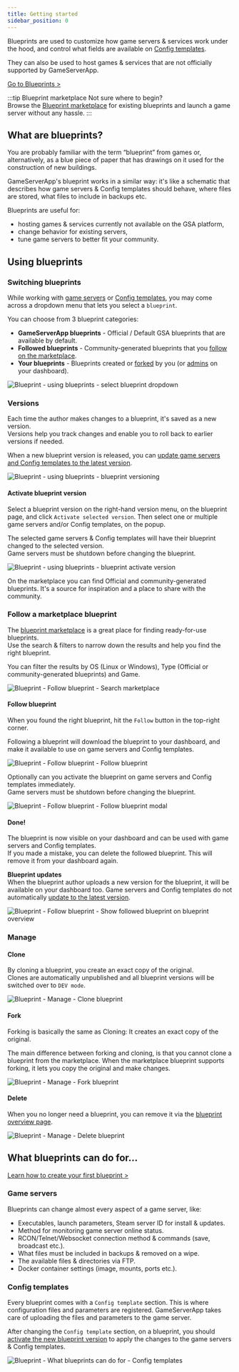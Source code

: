 ```yaml
---
title: Getting started
sidebar_position: 0
---
```


Blueprints are used to customize how game servers & services work under the hood, and control what fields are available on [Config templates](/dashboard/game_servers/config_templates).

They can also be used to host games & services that are not officially supported by GameServerApp.

[Go to Blueprints >](https://dash.gameserverapp.com/server/blueprint)

:::tip Blueprint marketplace
Not sure where to begin?\
Browse the [Blueprint marketplace](/dashboard/blueprints/getting_started#how-to-follow-a-blueprint) for existing blueprints and launch a game server without any hassle.
:::

## What are blueprints?
You are probably familiar with the term “blueprint” from games or, alternatively, as a blue piece of paper that has drawings on it used for the construction of new buildings.

GameServerApp's blueprint works in a similar way: it's like a schematic that describes how game servers & Config templates should behave, where files are stored, what files to include in backups etc.

Blueprints are useful for:
- hosting games & services currently not available on the GSA platform,
- change behavior for existing servers,
- tune game servers to better fit your community.



## Using blueprints

### Switching blueprints

While working with [game servers](/dashboard/game_servers/getting_started#change-blueprint) or [Config templates](/dashboard/game_servers/config_templates#settings), you may come across a dropdown menu that lets you select a `blueprint`.

You can choose from 3 blueprint categories:
- **GameServerApp blueprints** - Official / Default GSA blueprints that are available by default.
- **Followed blueprints** - Community-generated blueprints that you [follow on the marketplace](/dashboard/blueprints/getting_started#follow-a-marketplace-blueprint).
- **Your blueprints** - Blueprints created or [forked](/dashboard/blueprints/getting_started#fork) by you (or [admins](/dashboard/admin_teams) on your dashboard).

![Blueprint - using blueprints - select blueprint dropdown](/img/dashboard/blueprint/getting_started/blueprint_select_dropdown.jpg)


### Versions
Each time the author makes changes to a blueprint, it's saved as a new version.\
Versions help you track changes and enable you to roll back to earlier versions if needed.

When a new blueprint version is released, you can [update game servers and Config templates to the latest version](/dashboard/blueprints/getting_started#activate-blueprint-version).

![Blueprint - using blueprints - blueprint versioning](/img/dashboard/blueprint/getting_started/blueprint_versioning.jpg)


#### Activate blueprint version
Select a blueprint version on the right-hand version menu, on the blueprint page, and click `Activate selected version`. Then select one or multiple game servers and/or Config templates, on the popup.

The selected game servers & Config templates will have their blueprint changed to the selected version.\
Game servers must be shutdown before changing the blueprint.

![Blueprint - using blueprints - blueprint activate version](/img/dashboard/blueprint/getting_started/blueprint_version_activate.jpg)

On the marketplace you can find Official and community-generated blueprints. It's a source for inspiration and a place to share with the community.


### Follow a marketplace blueprint

The [blueprint marketplace](https://dash.gameserverapp.com/marketplace/market/blueprint) is a great place for finding ready-for-use blueprints.\
Use the search & filters to narrow down the results and help you find the right blueprint.

You can filter the results by OS (Linux or Windows), Type (Official or community-generated blueprints) and Game.

![Blueprint - Follow blueprint - Search marketplace](/img/dashboard/blueprint/getting_started/follow_blueprint_search_filters.jpg)

#### Follow blueprint
When you found the right blueprint, hit the `Follow` button in the top-right corner.

Following a blueprint will download the blueprint to your dashboard, and make it available to use on game servers and Config templates.

![Blueprint - Follow blueprint - Follow blueprint](/img/dashboard/blueprint/getting_started/follow_blueprint.jpg)

Optionally can you activate the blueprint on game servers and Config templates immediately.\
Game servers must be shutdown before changing the blueprint.

![Blueprint - Follow blueprint - Follow blueprint modal](/img/dashboard/blueprint/getting_started/follow_blueprint_modal.jpg)


#### Done!
The blueprint is now visible on your dashboard and can be used with game servers and Config templates.\
If you made a mistake, you can delete the followed blueprint. This will remove it from your dashboard again.


**Blueprint updates**\
When the blueprint author uploads a new version for the blueprint, it will be available on your dashboard too. Game servers and Config templates do not automatically [update to the latest version](/dashboard/blueprints/getting_started#versions).

![Blueprint - Follow blueprint - Show followed blueprint on blueprint overview](/img/dashboard/blueprint/getting_started/follow_blueprint_overview.jpg)

### Manage


#### Clone
By cloning a blueprint, you create an exact copy of the original.\
Clones are automatically unpublished and all blueprint versions will be switched over to `DEV mode`.

![Blueprint - Manage - Clone blueprint](/img/dashboard/blueprint/getting_started/clone_blueprint.jpg)

#### Fork
Forking is basically the same as Cloning: It creates an exact copy of the original.

The main difference between forking and cloning, is that you cannot clone a blueprint from the marketplace. When the marketplace blueprint supports forking, it lets you copy the original and make changes.


![Blueprint - Manage - Fork blueprint](/img/dashboard/blueprint/getting_started/fork_blueprint.jpg)

#### Delete
When you no longer need a blueprint, you can remove it via the [blueprint overview page](https://dash.gameserverapp.com/server/blueprint).

![Blueprint - Manage - Delete blueprint](/img/dashboard/blueprint/getting_started/delete_blueprint.jpg)



## What blueprints can do for...

[Learn how to create your first blueprint >](/dashboard/blueprints/create_and_manage_blueprints)

### Game servers
Blueprints can change almost every aspect of a game server, like:
- Executables, launch parameters, Steam server ID for install & updates.
- Method for monitoring game server online status.
- RCON/Telnet/Websocket connection method & commands (save, broadcast etc.).
- What files must be included in backups & removed on a wipe.
- The available files & directories via FTP.
- Docker container settings (image, mounts, ports etc.).

### Config templates
Every blueprint comes with a `Config template` section. This is where configuration files and parameters are registered.
GameServerApp takes care of uploading the files and parameters to the game server.

After changing the `Config template` section, on a blueprint, you should [activate the new blueprint version](/dashboard/blueprints/getting_started#activate-blueprint-version) to apply the changes to the game servers & Config templates.


![Blueprint - What blueprints can do for - Config templates](/img/dashboard/blueprint/getting_started/blueprint_reference_config_template.jpg)


